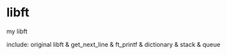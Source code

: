 # libft
my libft

include:
original libft & 
get_next_line & 
ft_printf & 
dictionary &
stack &
queue
